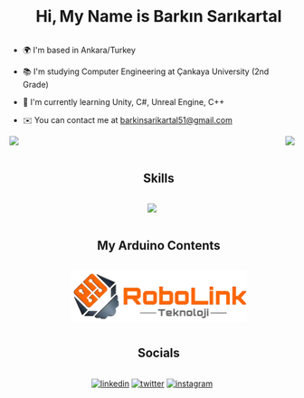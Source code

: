 <div id="user-content-toc">
  <ul align="center">
    <summary><h1 style="display: inline-block">Hi,</h1>
    <h1 style="display: inline-block">My Name is Barkın Sarıkartal</h1>
    </summary>
  </ul>
</div>

- 🌍 I'm based in Ankara/Turkey

- 📚 I'm studying Computer Engineering at Çankaya University (2nd Grade)

- 🧠 I'm currently learning Unity, C#, Unreal Engine, C++

- ✉️ You can contact me at [barkinsarikartal51@gmail.com](mailto:barkinsarikartal51@gmail.com)

<div style="display: flex; justify-content: space-between;">
  <a href="https://github.com/anuraghazra/github-readme-stats">
    <img height=200 src="https://github-readme-stats.vercel.app/api?username=barkinsarikartal&show_icons=true&count_private=true&hide_border=true" />
  </a>
  <a href="https://github.com/anuraghazra/convoychat">
    <img height=200 src="https://github-readme-stats.vercel.app/api/top-langs?username=barkinsarikartal&layout=compact&langs_count=8&card_width=320" />
  </a>
</div>

<div id="user-content-toc">
  <ul align="center">
    <summary><h2 style="display: inline-block">Skills</h2></summary>
  </ul>
</div>

<p align="center">
  <a href="https://skillicons.dev">
    <img src="https://skillicons.dev/icons?i=unity,unreal,arduino,cs,cpp&perline=8" />
  </a>
</p>

<div id="user-content-toc">
  <ul align="center">
    <summary><h2 style="display: inline-block">My Arduino Contents</h2></summary>
  </ul>
</div>

<div id="user-content-toc">
  <ul align="center">
    <a href="https://akademi.robolinkmarket.com/author/barkin-sarikartal/" target="blank"><img align="center" src="https://github.com/barkinsarikartal/barkinsarikartal/blob/95beba33a2451d2818a4ea87eef9910441c4d8cf/RLT1_Logo-309x90-Copy.jpg" alt="RobolinkAkademi" height="90" width="310" /></a>
  </ul>
</div>

<div id="user-content-toc">
  <ul align="center">
    <summary><h2 style="display: inline-block">Socials</h2></summary>
  </ul>
</div>

<p align="center">
<a href="https://www.linkedin.com/in/barkinsarikartal/" target="blank"><img align="center" src="https://user-images.githubusercontent.com/88904952/234979284-68c11d7f-1acc-4f0c-ac78-044e1037d7b0.png" alt="linkedin" height="50" width="50" /></a>
<a href="https://www.twitter.com/barkinsanazor/" target="blank"><img align="center" src="https://raw.githubusercontent.com/anuraghazra/anuraghazra/master/assets/twitter.svg" alt="twitter" height="50" width="50" /></a>
<a href="https://www.instagram.com/barkinsarikartal.mpeg/" target="blank"><img align="center" src="https://user-images.githubusercontent.com/88904952/234981169-2dd1e58f-4b7e-468c-8213-034ba62156c3.png" alt="instagram" height="50" width="50" /></a>
</p>
